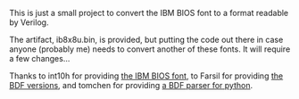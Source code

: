 This is just a small project to convert the IBM BIOS font to a format readable
by Verilog.

The artifact, ib8x8u.bin, is provided, but putting the code out there in case
anyone (probably me) needs to convert another of these fonts. It will require a
few changes...

Thanks to int10h for providing [the IBM BIOS font](https://int10h.org/oldschool-pc-fonts/fontlist/?1#ibm-bios),
to Farsil for providing [the BDF versions](https://github.com/farsil/ibmfonts/),
and tomchen for providing [a BDF parser for python](https://github.com/tomchen/bdfparser).
